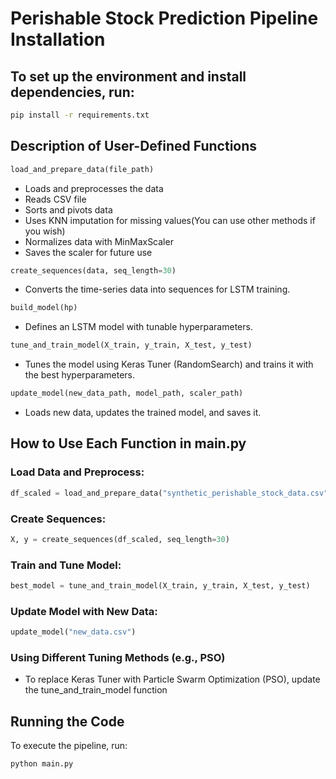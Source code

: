 # Perishable Stock Prediction Pipeline Installation
## To set up the environment and install dependencies, run:
```sh
pip install -r requirements.txt
```
## Description of User-Defined Functions
```python
load_and_prepare_data(file_path)
```
- Loads and preprocesses the data
- Reads CSV file
- Sorts and pivots data
- Uses KNN imputation for missing values(You can use other methods if you wish)
- Normalizes data with MinMaxScaler
- Saves the scaler for future use
```python
create_sequences(data, seq_length=30)
```
- Converts the time-series data into sequences for LSTM training.
```python
build_model(hp)
```
- Defines an LSTM model with tunable hyperparameters.
```python
tune_and_train_model(X_train, y_train, X_test, y_test)
```
- Tunes the model using Keras Tuner (RandomSearch) and trains it with the best hyperparameters.
```python
update_model(new_data_path, model_path, scaler_path)
```
- Loads new data, updates the trained model, and saves it.
## How to Use Each Function in main.py
### Load Data and Preprocess:
```python
df_scaled = load_and_prepare_data("synthetic_perishable_stock_data.csv") 
```
### Create Sequences:
```python
X, y = create_sequences(df_scaled, seq_length=30) 
```
### Train and Tune Model:
```python
best_model = tune_and_train_model(X_train, y_train, X_test, y_test)
```
### Update Model with New Data:
```python
update_model("new_data.csv")
```
### Using Different Tuning Methods (e.g., PSO)
- To replace Keras Tuner with Particle Swarm Optimization (PSO), update the tune_and_train_model function
## Running the Code
To execute the pipeline, run:
```sh
python main.py
```
